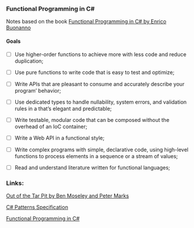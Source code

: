 ### Functional Programming in C#

Notes based on the book [Functional Programming in C# by Enrico Buonanno](https://www.manning.com/books/functional-programming-in-c-sharp-second-edition)

#### Goals
- [ ] Use higher-order functions to achieve more with less code and reduce duplication;
- [ ] Use pure functions to write code that is easy to test and optimize;
- [ ] Write APIs that are pleasant to consume and accurately describe your program’ behavior;
- [ ] Use dedicated types to handle nullability, system errors, and validation rules in a  that’s elegant and predictable;
- [ ] Write testable, modular code that can be composed without the overhead of an IoC container;
- [ ] Write a Web API in a functional style;
- [ ] Write complex programs with simple, declarative code, using high-level functions to process elements in a sequence or a stream of values;
- [ ] Read and understand literature written for functional languages;


### Links:

[Out of the Tar Pit by Ben Moseley and Peter Marks](http://mng.bz/xXK7)

[C# Patterns Specification](https://docs.microsoft.com/en-us/dotnet/csharp/languagereference/operators/patterns)

[Functional Programming in C#](https://docs.microsoft.com/en-us/shows/visual-studio-toolbox/functional-programming-in-csharp)
